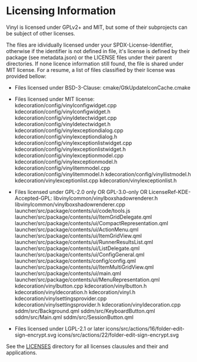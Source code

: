 # Licensing Information

Vinyl is licensed under GPLv2+ and MIT, but some of their subprojects can be subject of
other licenses.

The files are idividually licensed under your SPDX-License-Identifier, otherwise if the identifier 
is not defined in file, it's license is defined by their package (see metadata.json) or the LICENSE
files under their parent directories. If none licence information still found, the file is shared
under MIT license. For a resume, a list of files classified by their license was provided bellow:

- Files licensed under BSD-3-Clause:
cmake/GtkUpdateIconCache.cmake

- Files licensed under MIT license:
kdecoration/config/vinylconfigwidget.cpp
kdecoration/config/vinylconfigwidget.h
kdecoration/config/vinyldetectwidget.cpp
kdecoration/config/vinyldetectwidget.h
kdecoration/config/vinylexceptiondialog.cpp
kdecoration/config/vinylexceptiondialog.h
kdecoration/config/vinylexceptionlistwidget.cpp
kdecoration/config/vinylexceptionlistwidget.h
kdecoration/config/vinylexceptionmodel.cpp
kdecoration/config/vinylexceptionmodel.h
kdecoration/config/vinylitemmodel.cpp
kdecoration/config/vinylitemmodel.h
kdecoration/config/vinyllistmodel.h
kdecoration/vinylexceptionlist.cpp
kdecoration/vinylexceptionlist.h

- Files licensed under GPL-2.0 only OR GPL-3.0-only OR LicenseRef-KDE-Accepted-GPL:
libvinylcommon/vinylboxshadowrenderer.h
libvinylcommon/vinylboxshadowrenderer.cpp
launcher/src/package/contents/ui/code/tools.js
launcher/src/package/contents/ui/ItemGridDelegate.qml
launcher/src/package/contents/ui/CompactRepresentation.qml
launcher/src/package/contents/ui/ActionMenu.qml
launcher/src/package/contents/ui/ItemGridView.qml
launcher/src/package/contents/ui/RunnerResultsList.qml
launcher/src/package/contents/ui/ListDelegate.qml
launcher/src/package/contents/ui/ConfigGeneral.qml
launcher/src/package/contents/config/config.qml
launcher/src/package/contents/ui/ItemMultiGridView.qml
launcher/src/package/contents/ui/main.qml
launcher/src/package/contents/ui/MenuRepresentation.qml
kdecoration/vinylbutton.cpp
kdecoration/vinylbutton.h
kdecoration/vinyldecoration.h
kdecoration/vinyl.h
kdecoration/vinylsettingsprovider.cpp
kdecoration/vinylsettingsprovider.h
kdecoration/vinyldecoration.cpp
sddm/src/Background.qml
sddm/src/KeyboardButton.qml
sddm/src/Main.qml
sddm/src/SessionButton.qml

- Files licensed under LGPL-2.1 or later
icons/src/actions/16/folder-edit-sign-encrypt.svg
icons/src/actions/22/folder-edit-sign-encrypt.svg

See the [LICENSES](LICENSES) directory for all licenses clausules and their and applications.
